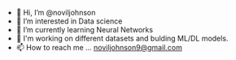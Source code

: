 - 👋 Hi, I’m @noviljohnson
- 👀 I’m interested in Data science
- 🌱 I’m currently learning  Neural Networks
- 💞️ I'm working on different datasets and bulding ML/DL models.
- 📫 How to reach me ... noviljohnson9@gmail.com

<!---
noviljohnson/noviljohnson is a ✨ special ✨ repository because its `README.md` (this file) appears on your GitHub profile.
You can click the Preview link to take a look at your changes.
--->
